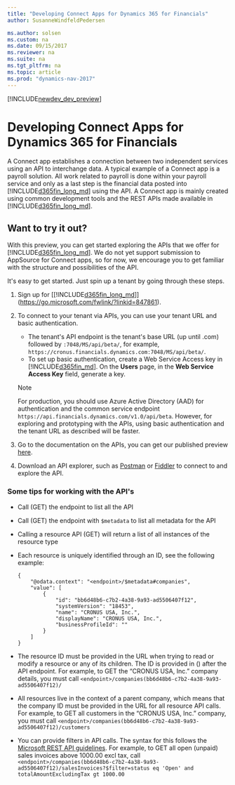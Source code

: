 ```yaml
---
title: "Developing Connect Apps for Dynamics 365 for Financials"
author: SusanneWindfeldPedersen

ms.author: solsen
ms.custom: na
ms.date: 09/15/2017
ms.reviewer: na
ms.suite: na
ms.tgt_pltfrm: na
ms.topic: article
ms.prod: "dynamics-nav-2017"
---
```


[!INCLUDE[newdev_dev_preview](includes/newdev_dev_preview.md)]

# Developing Connect Apps for Dynamics 365 for Financials
A Connect app establishes a connection between two independent services using an API to interchange data. A typical example of a Connect app is a payroll solution. All work related to payroll is done within your payroll service and only as a last step is the financial data posted into [!INCLUDE[d365fin_long_md](includes/d365fin_long_md.md)] using the API. A Connect app is mainly created using common development tools and the REST APIs made available in [!INCLUDE[d365fin_long_md](includes/d365fin_long_md.md)].

## Want to try it out?
With this preview, you can get started exploring the APIs that we offer for [!INCLUDE[d365fin_long_md](includes/d365fin_long_md.md)]. We do not yet support submission to AppSource for Connect apps, so for now, we encourage you to get familiar with the structure and possibilities of the API.

It's easy to get started. Just spin up a tenant by going through these steps.

1) Sign up for [[!INCLUDE[d365fin_long_md](includes/d365fin_long_md.md)]](https://go.microsoft.com/fwlink/?linkid=847861).    
2) To connect to your tenant via APIs, you can use your tenant URL and basic authentication.  
    + The tenant's API endpoint is the tenant's base URL (up until .com) followed by `:7048/MS/api/beta/`, for example, `https://cronus.financials.dynamics.com:7048/MS/api/beta/`.    
    + To set up basic authentication, create a Web Service Access key in [!INCLUDE[d365fin_md](includes/d365fin_md.md)]. On the **Users** page, in the **Web Service Access Key** field, generate a key.

   > [!NOTE]
   > For production, you should use Azure Active Directory (AAD) for authentication and the common service endpoint `https://api.financials.dynamics.com/v1.0/api/beta`. However, for exploring and prototyping with the APIs, using basic authentication and the tenant URL as described will be faster.

3) Go to the documentation on the APIs, you can get our published preview [here](https://msdn.microsoft.com/en-us/dynamics-nav/fin-graph/index).  
4) Download an API explorer, such as [Postman](https://www.getpostman.com/) or [Fiddler](http://www.telerik.com/fiddler) to connect to and explore the API.

### Some tips for working with the API's

+ Call (GET) the endpoint to list all the API
+ Call (GET) the endpoint with `$metadata` to list all metadata for the API
+ Calling a resource API (GET) will return a list of all instances of the resource type
+ Each resource is uniquely identified through an ID, see the following example:  

    ```
    {
        "@odata.context": "<endpoint>/$metadata#companies",
        "value": [
            {
                "id": "bb6d48b6-c7b2-4a38-9a93-ad5506407f12",
                "systemVersion": "18453",
                "name": "CRONUS USA, Inc.",
                "displayName": "CRONUS USA, Inc.",
                "businessProfileId": ""
            }
        ]
    }

    ```

+ The resource ID must be provided in the URL when trying to read or modify a resource or any of its children. The ID is provided in () after the API endpoint. For example, to GET the “CRONUS USA, Inc.” company details, you must call `<endpoint>/companies(bb6d48b6-c7b2-4a38-9a93-ad5506407f12)/`
+ All resources live in the context of a parent company, which means that the company ID must be provided in the URL for all resource API calls. For example, to GET all customers in the “CRONUS USA, Inc.” company, you must call `<endpoint>/companies(bb6d48b6-c7b2-4a38-9a93-ad5506407f12)/customers`
+ You can provide filters in API calls. The syntax for this follows the [Microsoft REST API guidelines](https://github.com/Microsoft/api-guidelines/blob/master/Guidelines.md#97-filtering). For example, to GET all open (unpaid) sales invoices above 1000.00 excl tax, call `<endpoint>/companies(bb6d48b6-c7b2-4a38-9a93-ad5506407f12)/salesInvoices?$filter=status eq 'Open' and totalAmountExcludingTax gt 1000.00`

